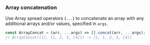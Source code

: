 ### Array concatenation

Use Array spread operators (`...`) to concatenate an array with any additional arrays and/or values, specified in `args`.

```js
const ArrayConcat = (arr, ...args) => [].concat(arr, ...args);
// ArrayConcat([1], [1, 2, 3, [4]]) -> [1, 1, 2, 3, [4]]
```

